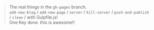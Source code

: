 > The real things in the `gh-pages` branch.  
> `add-new-blog` / `add-new-page` / `server` / `kill-server` / `push-and-publish` / `clean` / with Gulpfile.js!  
> One Key done. this is awesome!!
 
